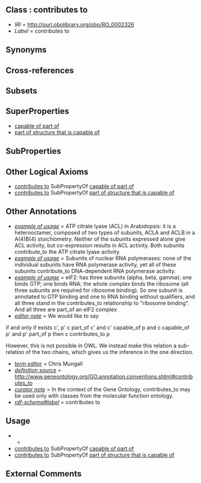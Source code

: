 
## Class : contributes to

 * *IRI* = http://purl.obolibrary.org/obo/RO_0002326
 * *Label* = contributes to

## Synonyms


## Cross-references


## Subsets


## SuperProperties

 * [capable of part of](../../RO/16/RO_0002216.md)
 * [part of structure that is capable of](../../RO/29/RO_0002329.md)

## SubProperties


## Other Logical Axioms

 * [contributes to](../../RO/26/RO_0002326.md) SubPropertyOf [capable of part of](../../RO/16/RO_0002216.md)
 * [contributes to](../../RO/26/RO_0002326.md) SubPropertyOf [part of structure that is capable of](../../RO/29/RO_0002329.md)

## Other Annotations

 * *[example of usage](../../IAO/12/IAO_0000112.md)* = ATP citrate lyase (ACL) in Arabidopsis: it is a heterooctamer, composed of two types of subunits, ACLA and ACLB in a A(4)B(4) stoichiometry. Neither of the subunits expressed alone give ACL activity, but co-expression results in ACL activity. Both subunits contribute_to the ATP citrate lyase activity.
 * *[example of usage](../../IAO/12/IAO_0000112.md)* = Subunits of nuclear RNA polymerases: none of the individual subunits have RNA polymerase activity, yet all of these subunits contribute_to DNA-dependent RNA polymerase activity.
 * *[example of usage](../../IAO/12/IAO_0000112.md)* = eIF2: has three subunits (alpha, beta, gamma); one binds GTP; one binds RNA; the whole complex binds the ribosome (all three subunits are required for ribosome binding). So one subunit is annotated to GTP binding and one to RNA binding without qualifiers, and all three stand in the contributes_to relationship to "ribosome binding". And all three are part_of an eIF2 complex
 * *[editor note](../../IAO/16/IAO_0000116.md)* = We would like to say

if and only if
 exists c', p'
  c part_of c' and c' capable_of p
   and
  c capable_of p' and p' part_of p
then
 c contributes_to p

However, this is not possible in OWL. We instead make this relation a sub-relation of the two chains, which gives us the inference in the one direction.
 * *[term editor](../../IAO/17/IAO_0000117.md)* = Chris Mungall
 * *[definition source](../../IAO/19/IAO_0000119.md)* = http://www.geneontology.org/GO.annotation.conventions.shtml#contributes_to
 * *[curator note](../../IAO/32/IAO_0000232.md)* = In the context of the Gene Ontology, contributes_to may be used only with classes from the molecular function ontology. 
 * *[rdf-schema#label](../../el/rdf-schema#label.md)* = contributes to

## Usage

 * -
 * [contributes to](../../RO/26/RO_0002326.md) SubPropertyOf [capable of part of](../../RO/16/RO_0002216.md)
 * [contributes to](../../RO/26/RO_0002326.md) SubPropertyOf [part of structure that is capable of](../../RO/29/RO_0002329.md)

## External Comments

